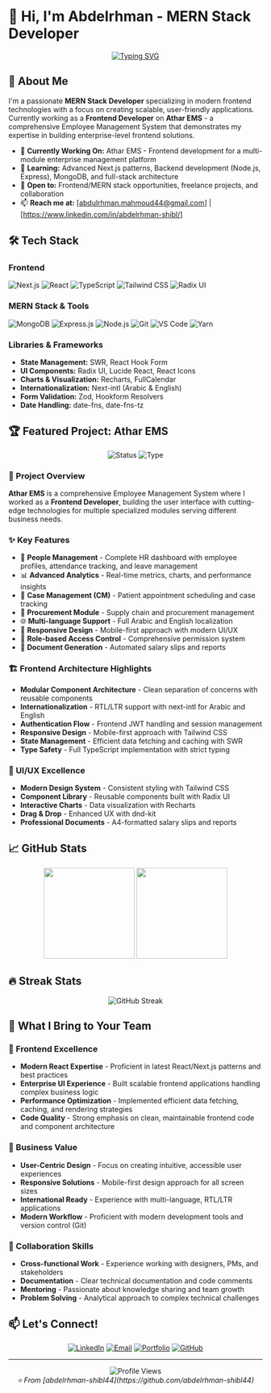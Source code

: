 # 👋 Hi, I'm Abdelrhman - MERN Stack Developer

<div align="center">

[![Typing SVG](https://readme-typing-svg.herokuapp.com?font=Fira+Code&pause=1000&color=2196F3&center=true&vCenter=true&width=435&lines=MERN+Stack+Developer;React+%26+Next.js+Expert;Frontend+Specialist;TypeScript+Enthusiast;Always+Learning+New+Technologies)](https://git.io/typing-svg)

</div>

## 🚀 About Me

I'm a passionate **MERN Stack Developer** specializing in modern frontend technologies with a focus on creating scalable, user-friendly applications. Currently working as a **Frontend Developer** on **Athar EMS** - a comprehensive Employee Management System that demonstrates my expertise in building enterprise-level frontend solutions.

- 🔭 **Currently Working On:** Athar EMS - Frontend development for a multi-module enterprise management platform
- 🌱 **Learning:** Advanced Next.js patterns, Backend development (Node.js, Express), MongoDB, and full-stack architecture
- 💼 **Open to:** Frontend/MERN stack opportunities, freelance projects, and collaboration
- 📫 **Reach me at:** [abdulrhman.mahmoud44@gmail.com] | [https://www.linkedin.com/in/abdelrhman-shibl/]

## 🛠️ Tech Stack

### Frontend
![Next.js](https://img.shields.io/badge/Next.js-000000?style=for-the-badge&logo=next.js&logoColor=white)
![React](https://img.shields.io/badge/React-20232A?style=for-the-badge&logo=react&logoColor=61DAFB)
![TypeScript](https://img.shields.io/badge/TypeScript-007ACC?style=for-the-badge&logo=typescript&logoColor=white)
![Tailwind CSS](https://img.shields.io/badge/Tailwind_CSS-38B2AC?style=for-the-badge&logo=tailwind-css&logoColor=white)
![Radix UI](https://img.shields.io/badge/Radix%20UI-161618?style=for-the-badge&logo=radix-ui&logoColor=white)

### MERN Stack & Tools
![MongoDB](https://img.shields.io/badge/MongoDB-4EA94B?style=for-the-badge&logo=mongodb&logoColor=white)
![Express.js](https://img.shields.io/badge/Express.js-404D59?style=for-the-badge&logo=express&logoColor=white)
![Node.js](https://img.shields.io/badge/Node.js-43853D?style=for-the-badge&logo=node.js&logoColor=white)
![Git](https://img.shields.io/badge/Git-F05032?style=for-the-badge&logo=git&logoColor=white)
![VS Code](https://img.shields.io/badge/VS_Code-007ACC?style=for-the-badge&logo=visual-studio-code&logoColor=white)
![Yarn](https://img.shields.io/badge/Yarn-2C8EBB?style=for-the-badge&logo=yarn&logoColor=white)

### Libraries & Frameworks
- **State Management:** SWR, React Hook Form
- **UI Components:** Radix UI, Lucide React, React Icons
- **Charts & Visualization:** Recharts, FullCalendar
- **Internationalization:** Next-intl (Arabic & English)
- **Form Validation:** Zod, Hookform Resolvers
- **Date Handling:** date-fns, date-fns-tz

## 🏆 Featured Project: Athar EMS

<div align="center">
  <img src="https://img.shields.io/badge/Status-In%20Development-yellow?style=for-the-badge" alt="Status">
  <img src="https://img.shields.io/badge/Type-Enterprise%20Application-blue?style=for-the-badge" alt="Type">
</div>

### 🎯 Project Overview
**Athar EMS** is a comprehensive Employee Management System where I worked as a **Frontend Developer**, building the user interface with cutting-edge technologies for multiple specialized modules serving different business needs.

### ✨ Key Features
- 👥 **People Management** - Complete HR dashboard with employee profiles, attendance tracking, and leave management
- 📊 **Advanced Analytics** - Real-time metrics, charts, and performance insights
- 🏥 **Case Management (CM)** - Patient appointment scheduling and case tracking
- 💼 **Procurement Module** - Supply chain and procurement management
- 🌐 **Multi-language Support** - Full Arabic and English localization
- 📱 **Responsive Design** - Mobile-first approach with modern UI/UX
- 🔐 **Role-based Access Control** - Comprehensive permission system
- 📄 **Document Generation** - Automated salary slips and reports

### 🏗️ Frontend Architecture Highlights
- **Modular Component Architecture** - Clean separation of concerns with reusable components
- **Internationalization** - RTL/LTR support with next-intl for Arabic and English
- **Authentication Flow** - Frontend JWT handling and session management
- **Responsive Design** - Mobile-first approach with Tailwind CSS
- **State Management** - Efficient data fetching and caching with SWR
- **Type Safety** - Full TypeScript implementation with strict typing

### 🎨 UI/UX Excellence
- **Modern Design System** - Consistent styling with Tailwind CSS
- **Component Library** - Reusable components built with Radix UI
- **Interactive Charts** - Data visualization with Recharts
- **Drag & Drop** - Enhanced UX with dnd-kit
- **Professional Documents** - A4-formatted salary slips and reports

## 📈 GitHub Stats

<div align="center">
  <img height="180em" src="https://github-readme-stats.vercel.app/api?username=abdelrhman-shibl44&show_icons=true&theme=tokyonight&include_all_commits=true&count_private=true"/>
  <img height="180em" src="https://github-readme-stats.vercel.app/api/top-langs/?username=abdelrhman-shibl44&layout=compact&langs_count=8&theme=tokyonight"/>
</div>

## 🔥 Streak Stats
<div align="center">
  <img src="https://github-readme-streak-stats.herokuapp.com/?user=abdelrhman-shibl44&theme=tokyonight" alt="GitHub Streak" />
</div>

## 💼 What I Bring to Your Team

### 🎯 Frontend Excellence
- **Modern React Expertise** - Proficient in latest React/Next.js patterns and best practices
- **Enterprise UI Experience** - Built scalable frontend applications handling complex business logic
- **Performance Optimization** - Implemented efficient data fetching, caching, and rendering strategies
- **Code Quality** - Strong emphasis on clean, maintainable frontend code and component architecture

### 🌟 Business Value
- **User-Centric Design** - Focus on creating intuitive, accessible user experiences
- **Responsive Solutions** - Mobile-first design approach for all screen sizes
- **International Ready** - Experience with multi-language, RTL/LTR applications
- **Modern Workflow** - Proficient with modern development tools and version control (Git)

### 🤝 Collaboration Skills
- **Cross-functional Work** - Experience working with designers, PMs, and stakeholders
- **Documentation** - Clear technical documentation and code comments
- **Mentoring** - Passionate about knowledge sharing and team growth
- **Problem Solving** - Analytical approach to complex technical challenges

## 📫 Let's Connect!

<div align="center">

[![LinkedIn](https://img.shields.io/badge/LinkedIn-0077B5?style=for-the-badge&logo=linkedin&logoColor=white)](https://www.linkedin.com/in/abdelrhman-shibl/)
[![Email](https://img.shields.io/badge/Email-D14836?style=for-the-badge&logo=gmail&logoColor=white)](mailto:abdulrhman.mahmoud44@gmail.com)
[![Portfolio](https://img.shields.io/badge/Portfolio-000000?style=for-the-badge&logo=About.me&logoColor=white)](https://elshiblwebcraft.vercel.app/)
[![GitHub](https://img.shields.io/badge/GitHub-100000?style=for-the-badge&logo=github&logoColor=white)](https://github.com/abdelrhman-shibl44)

</div>

---

<div align="center">
  <img src="https://komarev.com/ghpvc/?username=abdelrhman-shibl44&color=blueviolet&style=for-the-badge" alt="Profile Views" />
</div>

<div align="center">
  <i>⭐ From [abdelrhman-shibl44](https://github.com/abdelrhman-shibl44)</i>
</div>
